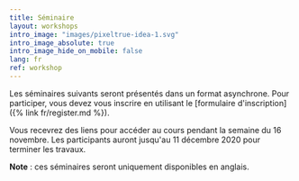 ```yaml
---
title: Séminaire
layout: workshops
intro_image: "images/pixeltrue-idea-1.svg"
intro_image_absolute: true
intro_image_hide_on_mobile: false
lang: fr
ref: workshop
---
```

Les séminaires suivants seront présentés dans un format asynchrone. Pour participer, vous devez vous inscrire en utilisant le [formulaire d'inscription]({% link fr/register.md %}).

Vous recevrez des liens pour accéder au cours pendant la semaine du 16 novembre. Les participants auront jusqu'au 11 décembre 2020 pour terminer les travaux.

**Note** : ces séminaires seront uniquement disponibles en anglais.  
